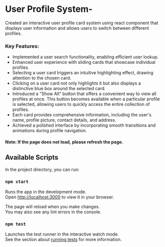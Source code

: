 # User Profile System-
 Created an interactive user profile card system using react component that displays user information and allows users to switch between different profiles.

### Key Features:
- Implemented a user search functionality, enabling efficient user lookup.
- Enhanced user experience with sliding cards that showcase individual profiles.
- Selecting a user card triggers an intuitive highlighting effect, drawing attention to the chosen card.
- Clicking on a user card not only highlights it but also displays a distinctive blue box around the selected card.
- Introduced a "Show All" button that offers a convenient way to view all profiles at once. This button becomes available when a particular profile is selected, allowing users to quickly access the entire collection of profiles.
- Each card provides comprehensive information, including the user's name, profile picture, contact details, and address.
- Achieved a polished interface by incorporating smooth transitions and animations during profile navigation.


#### Note: If the page does not load, please refresh the page.



## Available Scripts

In the project directory, you can run:

### `npm start`

Runs the app in the development mode.\
Open [http://localhost:3000](http://localhost:3000) to view it in your browser.

The page will reload when you make changes.\
You may also see any lint errors in the console.

### `npm test`

Launches the test runner in the interactive watch mode.\
See the section about [running tests](https://facebook.github.io/create-react-app/docs/running-tests) for more information.

